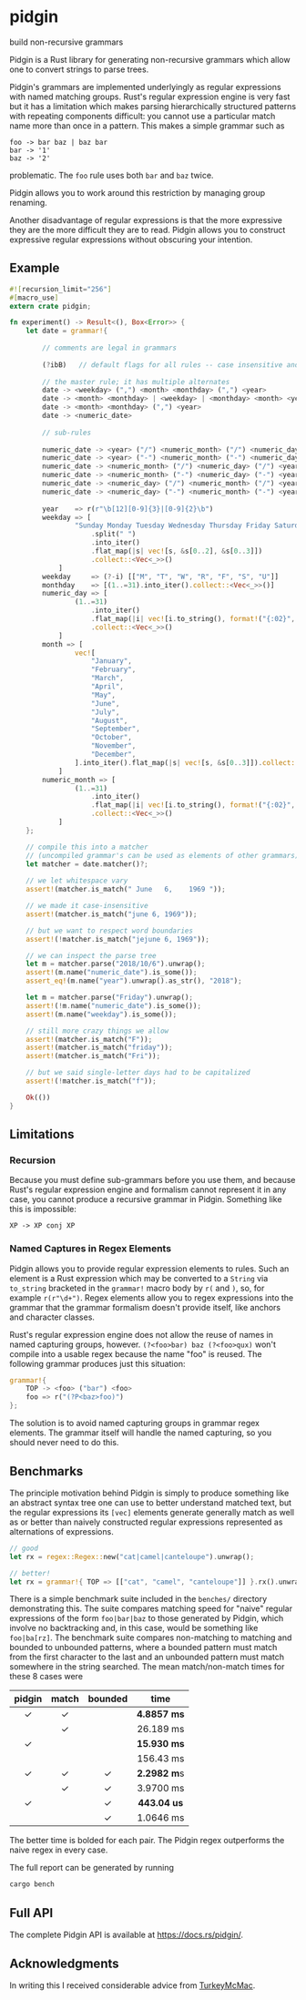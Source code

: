 # pidgin
build non-recursive grammars

Pidgin is a Rust library for generating non-recursive grammars which allow one to
convert strings to parse trees.

Pidgin's grammars are implemented underlyingly as regular expressions with
named matching groups. Rust's regular expression engine is very fast but it has
a limitation which makes parsing hierarchically structured patterns with
repeating components difficult: you cannot use a particular match name more
than once in a pattern. This makes a simple grammar such as
```
foo -> bar baz | baz bar
bar -> '1'
baz -> '2'
```
problematic. The `foo` rule uses both `bar` and `baz` twice.

Pidgin allows you to work around this restriction by managing group renaming.

Another disadvantage of regular expressions is that the more expressive they
are the more difficult they are to read. Pidgin allows you to construct
expressive regular expressions without obscuring your intention.

## Example

```rust
#![recursion_limit="256"]
#[macro_use]
extern crate pidgin;

fn experiment() -> Result<(), Box<Error>> {
    let date = grammar!{
    
        // comments are legal in grammars
    
        (?ibB)   // default flags for all rules -- case insensitive and enforce leading and trailing word boundaries
    
        // the master rule; it has multiple alternates
        date -> <weekday> (",") <month> <monthday> (",") <year>
        date -> <month> <monthday> | <weekday> | <monthday> <month> <year>
        date -> <month> <monthday> (",") <year>
        date -> <numeric_date>
    
        // sub-rules
    
        numeric_date -> <year> ("/") <numeric_month> ("/") <numeric_day>
        numeric_date -> <year> ("-") <numeric_month> ("-") <numeric_day>
        numeric_date -> <numeric_month> ("/") <numeric_day> ("/") <year>
        numeric_date -> <numeric_month> ("-") <numeric_day> ("-") <year>
        numeric_date -> <numeric_day> ("/") <numeric_month> ("/") <year>
        numeric_date -> <numeric_day> ("-") <numeric_month> ("-") <year>
    
        year    => r(r"\b[12][0-9]{3}|[0-9]{2}\b")
        weekday => [
                "Sunday Monday Tuesday Wednesday Thursday Friday Saturday"
                    .split(" ")
                    .into_iter()
                    .flat_map(|s| vec![s, &s[0..2], &s[0..3]])
                    .collect::<Vec<_>>()
            ]
        weekday     => (?-i) [["M", "T", "W", "R", "F", "S", "U"]]
        monthday    => [(1..=31).into_iter().collect::<Vec<_>>()]
        numeric_day => [
                (1..=31)
                    .into_iter()
                    .flat_map(|i| vec![i.to_string(), format!("{:02}", i)])
                    .collect::<Vec<_>>()
            ]
        month => [
                vec![
                    "January",
                    "February",
                    "March",
                    "April",
                    "May",
                    "June",
                    "July",
                    "August",
                    "September",
                    "October",
                    "November",
                    "December",
                ].into_iter().flat_map(|s| vec![s, &s[0..3]]).collect::<Vec<_>>()
            ]
        numeric_month => [
                (1..=31)
                    .into_iter()
                    .flat_map(|i| vec![i.to_string(), format!("{:02}", i)])
                    .collect::<Vec<_>>()
            ]
    };

    // compile this into a matcher
    // (uncompiled grammar's can be used as elements of other grammars)
    let matcher = date.matcher()?;
    
    // we let whitespace vary
    assert!(matcher.is_match(" June   6,    1969 "));

    // we made it case-insensitive
    assert!(matcher.is_match("june 6, 1969"));

    // but we want to respect word boundaries
    assert!(!matcher.is_match("jejune 6, 1969"));

    // we can inspect the parse tree
    let m = matcher.parse("2018/10/6").unwrap();
    assert!(m.name("numeric_date").is_some());
    assert_eq!(m.name("year").unwrap().as_str(), "2018");

    let m = matcher.parse("Friday").unwrap();
    assert!(!m.name("numeric_date").is_some());
    assert!(m.name("weekday").is_some());

    // still more crazy things we allow
    assert!(matcher.is_match("F"));
    assert!(matcher.is_match("friday"));
    assert!(matcher.is_match("Fri"));

    // but we said single-letter days had to be capitalized
    assert!(!matcher.is_match("f"));

    Ok(())
}
```

## Limitations

### Recursion
Because you must define sub-grammars before you use them, and because Rust's
regular expression engine and formalism cannot represent it in any case, you
cannot produce a recursive grammar in Pidgin. Something like this is impossible:
```
XP -> XP conj XP
```

### Named Captures in Regex Elements

Pidgin allows you to provide regular expression elements to rules. Such an element
is a Rust expression which may be converted to a `String` via `to_string` bracketed
in the `grammar!` macro body by `r(` and `)`, so, for example `r(r"\d+")`. Regex
elements allow you to regex expressions into the grammar that the grammar formalism
doesn't provide itself, like anchors and character classes.

Rust's regular expression engine does not allow the reuse of names in named capturing
groups, however. `(?<foo>bar) baz (?<foo>qux)` won't compile into a usable regex because
the name "foo" is reused. The following grammar produces just this situation:

```rust
grammar!{
    TOP -> <foo> ("bar") <foo>
    foo => r("(?P<baz>foo)")
};
```

The solution is to avoid named capturing groups in grammar regex elements. The grammar
itself will handle the named capturing, so you should never need to do this.

## Benchmarks

The principle motivation behind Pidgin is simply to produce something like an
abstract syntax tree one can use to better understand matched text, but the
regular expressions its `[vec]` elements generate generally match as well as or better than
naively constructed regular expressions represented as alternations of
expressions.

```rust
// good
let rx = regex::Regex::new("cat|camel|canteloupe").unwrap();

// better!
let rx = grammar!{ TOP => [["cat", "camel", "canteloupe"]] }.rx().unwrap();
```


There is a simple benchmark suite included in the `benches/`
directory demonstrating this. The suite compares matching
speed for "naive" regular expressions of the form `foo|bar|baz` to those
generated by Pidgin, which involve no backtracking and, in this case, would
be something like `foo|ba[rz]`. The benchmark suite compares non-matching to
matching and bounded to unbounded patterns, where a bounded pattern must match
from the first character to the last and an unbounded pattern must match
somewhere in the string searched. The mean match/non-match times for these 8
cases were

|pidgin|match|bounded|time|
|:------:|:-----:|:-------:|:----:|
|✓|✓| |**4.8857 ms**|
| |✓| |26.189 ms|
|✓| | |**15.930 ms**|
| | | |156.43 ms|
|✓|✓|✓|**2.2982 m**s|
| |✓|✓|3.9700 ms|
|✓| |✓|**443.04 us**|
| | |✓|1.0646 ms|

The better time is bolded for each pair. The Pidgin regex outperforms the
naive regex in every case.

The full report can be generated by running

```bash
cargo bench
```

## Full API

The complete Pidgin API is available at https://docs.rs/pidgin/.

## Acknowledgments

In writing this I received considerable advice from [TurkeyMcMac](https://github.com/TurkeyMcMac).
